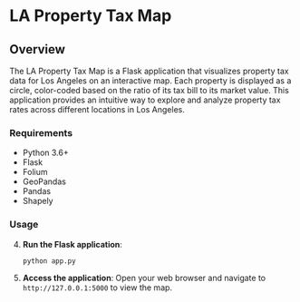 # LA Property Tax Map

## Overview

The LA Property Tax Map is a Flask application that visualizes property tax data for Los Angeles on an interactive map. Each property is displayed as a circle, color-coded based on the ratio of its tax bill to its market value. This application provides an intuitive way to explore and analyze property tax rates across different locations in Los Angeles.

### Requirements

- Python 3.6+
- Flask
- Folium
- GeoPandas
- Pandas
- Shapely

### Usage

4. **Run the Flask application**:
    ```bash
    python app.py
    ```

5. **Access the application**:
   Open your web browser and navigate to `http://127.0.0.1:5000` to view the map.

